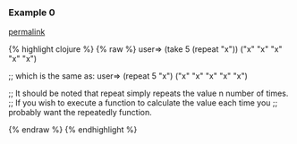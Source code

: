 ### Example 0
[permalink](#example-0)

{% highlight clojure %}
{% raw %}
user=> (take 5 (repeat "x"))
("x" "x" "x" "x" "x")

;; which is the same as:
user=> (repeat 5 "x")
("x" "x" "x" "x" "x")

;; It should be noted that repeat simply repeats the value n number of times.
;; If you wish to execute a function to calculate the value each time you
;; probably want the repeatedly function.

{% endraw %}
{% endhighlight %}


